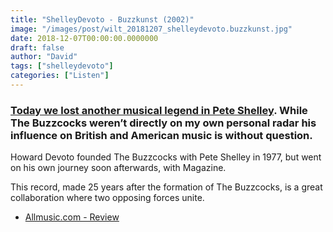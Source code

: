 ```yaml
---
title: "ShelleyDevoto - Buzzkunst (2002)"
image: "/images/post/wilt_20181207_shelleydevoto.buzzkunst.jpg"
date: 2018-12-07T00:00:00.0000000
draft: false
author: "David"
tags: ["shelleydevoto"]
categories: ["Listen"]
---
```

### [Today we lost another musical legend in Pete Shelley](https://www.theguardian.com/music/2018/dec/06/pete-shelley-lead-singer-of-buzzcocks-dies-at-63). While The Buzzcocks weren’t directly on my own personal radar his influence on British and American music is without question.

 Howard Devoto founded The Buzzcocks with Pete Shelley in 1977, but went on his own journey soon afterwards, with Magazine. 

 This record, made 25 years after the formation of The Buzzcocks, is a great collaboration where two opposing forces unite.    

-  [Allmusic.com - Review](https://www.allmusic.com/album/buzzkunst-mw0000219863)